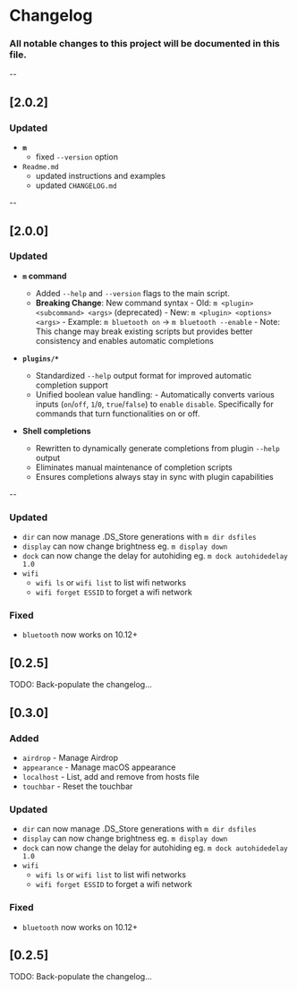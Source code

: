 # Changelog

### All notable changes to this project will be documented in this file.
--


## [2.0.2]

### Updated
- **`m`**
  - fixed `--version` option
- `Readme.md`
  - updated instructions and examples
  - updated `CHANGELOG.md`


--
## [2.0.0]

### Updated
- **`m` command**
  - Added `--help` and `--version` flags to the main script.
  - **Breaking Change**: New command syntax
  		- Old: `m <plugin> <subcommand> <args>` (deprecated)
    	- New: `m <plugin> <options> <args>`
    	- Example: `m bluetooth on` → `m bluetooth --enable`
    	- Note: This change may break existing scripts but provides better consistency and enables automatic completions

- **`plugins/*`**
  - Standardized `--help` output format for improved automatic completion support
  - Unified boolean value handling:
    	- Automatically converts various inputs (`on`/`off`, `1`/`0`, `true`/`false`) to `enable` `disable`. Specifically for commands that turn functionalities on or off.

- **Shell completions**
  - Rewritten to dynamically generate completions from plugin `--help` output
  - Eliminates manual maintenance of completion scripts
  - Ensures completions always stay in sync with plugin capabilities

--
### Updated

- `dir` can now manage .DS_Store generations with `m dir dsfiles`
- `display` can now change brightness eg. `m display down`
- `dock` can now change the delay for autohiding eg. `m dock autohidedelay 1.0`
- `wifi`
  - `wifi ls` or `wifi list` to list wifi networks
  - `wifi forget ESSID` to forget a wifi network

### Fixed

- `bluetooth` now works on 10.12+

## [0.2.5]

TODO: Back-populate the changelog...

## [0.3.0]

### Added

- `airdrop` - Manage Airdrop
- `appearance` - Manage macOS appearance
- `localhost` - List, add and remove from hosts file
- `touchbar` - Reset the touchbar

### Updated

- `dir` can now manage .DS_Store generations with `m dir dsfiles`
- `display` can now change brightness eg. `m display down`
- `dock` can now change the delay for autohiding eg. `m dock autohidedelay 1.0`
- `wifi`
  - `wifi ls` or `wifi list` to list wifi networks
  - `wifi forget ESSID` to forget a wifi network

### Fixed

- `bluetooth` now works on 10.12+

## [0.2.5]

TODO: Back-populate the changelog...
